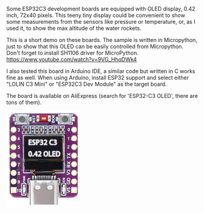 Some ESP32C3 development boards are equipped with OLED display, 0.42 inch, 72x40 pixels. This teeny tiny display could be convenient to show some measurements from the sensors like pressure or temperature, or, as I used it, to show the max altitude of the water rockets.

This is a short demo on these boards. The sample is written in Micropython, just to show that this OLED can be easily controlled from Micropython. Don't forget to install SH1106 driver for MicroPython.
https://www.youtube.com/watch?v=9VG_HhqDWk4

I also tested this board in Arduino IDE, a similar code but written in C works fine as well. When using Arduino, install ESP32 support and select either "LOLIN C3 Mini" or "ESP32C3 Dev Module" as the target board.

The board is available on AliExpress (search for 'ESP32-C3 OLED', there are tons of them).

![ESP32C3-OLED-72x40](ESP32C3-OLED-72x40.png)

